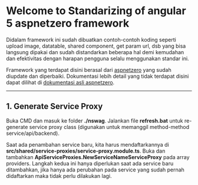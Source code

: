# Welcome to Standarizing of angular 5 aspnetzero framework
Didalam framework ini sudah dibuatkan contoh-contoh koding seperti upload image, datatable, shared component, get param url, dsb yang bisa langsung dipakai dan sudah distandarkan beberapa hal demi kemudahan dan efektivitas dengan harapan pengguna selalu menggunakan standar ini. 

Framework yang terdapat disini berasal dari [aspnetzero](https://www.aspnetzero.com) yang sudah diupdate dan diperbaiki. Dokumentasi lebih detail yang tidak terdapat disini dapat dilihat di [dokumentasi asli aspnetzero](https://www.aspnetzero.com/Documents).
***
## 1. Generate Service Proxy
Buka CMD dan masuk ke folder **./nswag**. Jalankan file **refresh.bat** untuk re-generate service proxy class (digunakan untuk memanggil method-method service/api/backend).

Saat ada penambahan service baru, kita harus mendaftarkannya di **src/shared/service-proxies/service-proxy.module.ts**. Buka dan tambahkan **ApiServiceProxies.NewServiceNameServiceProxy** pada array providers.
Langkah kedua ini hanya diperlukan saat ada service baru ditambahkan, jika hanya ada perubahan pada service yang sudah pernah didaftarkan maka tidak perlu dilakukan lagi.
